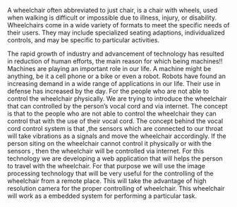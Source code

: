 A wheelchair often abbreviated to just chair, is a chair with wheels, used when walking is difficult or impossible due to illness, injury, or disability.
Wheelchairs come in a wide variety of formats to meet the specific needs of their users. They may include specialized seating adaptions, individualized controls, and may be specific to particular activities.

The rapid growth of industry and advancement of technology has resulted in reduction of human efforts, the main reason for which being machines!! Machines are playing an important role in our life. A machine might be anything, be it a cell phone or a bike or even a robot. Robots have found an increasing demand in a wide range of applications in our life. Their use in defense has increased by the day. For the people who are not able to control the wheelchair physically. We are trying to introduce the wheelchair that can controlled by the person’s vocal cord and via internet. The concept is that to the people who are not able to control the wheelchair they can control that with the use of their vocal cord. The concept behind the vocal cord control system is that ,the sensors which are connected to our throat will take vibrations as a signals and move the wheelchair accordingly. If the person  siting on the wheelchair cannot control it physically or with the sensors , then the wheelchair will be controlled via internet. For this technology we are developing a web application that will helps the person to travel with the wheelchair. For that purpose we will use the image processing technology that will be very useful for the controlling of the wheelchair from a remote place. This will take the advantage of high resolution camera for the proper controlling of wheelchair. This wheelchair will work as a embedded system for performing a particular task.
